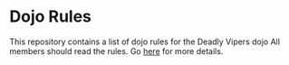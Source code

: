 Dojo Rules
==========

This repository contains a list of dojo rules for the Deadly Vipers dojo
All members should read the rules. Go [here](https://github.com/deadlyvipers) for more details.

